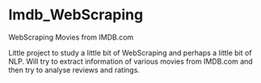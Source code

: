 # Imdb_WebScraping
WebScraping Movies from IMDB.com

Little project to study a little bit of WebScraping and perhaps a little bit of NLP.
Will try to extract information of various movies from IMDB.com and then try to analyse reviews and ratings.
